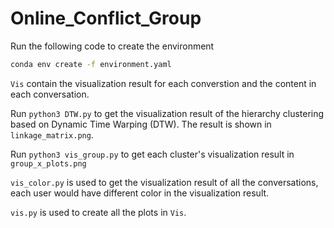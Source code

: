 # Online_Conflict_Group
 
Run the following code to create the environment
```bash
conda env create -f environment.yaml
```

`Vis` contain the visualization result for each converstion and the content in each conversation.

Run `python3 DTW.py` to get the visualization result of the hierarchy clustering based on Dynamic Time Warping (DTW). The result is shown in `linkage_matrix.png`.

Run `python3 vis_group.py` to get each cluster's visualization result in `group_x_plots.png`

`vis_color.py` is used to get the visualization result of all the conversations, each user would have different color in the visualization result.

`vis.py` is used to create all the plots in `Vis`.
